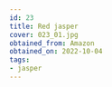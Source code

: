 ```yaml
---
id: 23 
title: Red jasper
cover: 023_01.jpg
obtained_from: Amazon
obtained_on: 2022-10-04
tags:
- jasper
---
```

